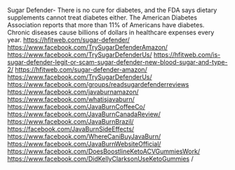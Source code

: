 Sugar Defender- There is no cure for diabetes, and the FDA says  dietary supplements cannot treat diabetes either. The American Diabetes Association reports that more than 11% of Americans have diabetes. Chronic diseases cause billions of dollars in healthcare expenses every year.
https://hfitweb.com/sugar-defender/ 
https://www.facebook.com/TrySugarDefenderAmazon/ 
https://www.facebook.com/TrySugarDefenderUs/ 
https://hfitweb.com/is-sugar-defender-legit-or-scam-sugar-defender-new-blood-sugar-and-type-2/ 
https://hfitweb.com/sugar-defender-amazon/
https://www.facebook.com/TrySugarDefenderUs/ 
https://www.facebook.com/groups/readsugardefenderreviews 
https://www.facebook.com/javaburnamazon/ 
https://www.facebook.com/whatisjavaburn/ 
https://www.facebook.com/JavaBurnCoffeeCo/ 
https://www.facebook.com/JavaBurnCanadaReview/ 
https://www.facebook.com/JavaBurnBrazil/ 
https://facebook.com/JavaBurnSideEffects/ 
https://www.facebook.com/WhereCaniBuyJavaBurn/ 
https://www.facebook.com/JavaBurnWebsiteOfficial/ 
https://www.facebook.com/DoesBoostlineKetoACVGummiesWork/ 
https://www.facebook.com/DidKellyClarksonUseKetoGummies / 
